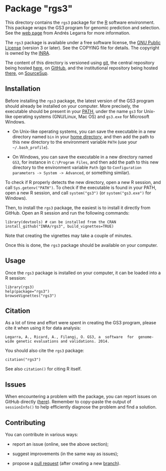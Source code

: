# Package "rgs3"

This directory contains the `rgs3` package for the [R](https://en.wikipedia.org/wiki/R_(programming_language)) software environment.
This package wraps the GS3 program for genomic prediction and selection.
See the [web page](http://snp.toulouse.inra.fr/~alegarra) from Andrés Legarra for more information.

The `rgs3` package is available under a free software license, the [GNU Public License](https://www.gnu.org/licenses/gpl.html) (version 3 or later).
See the COPYING file for details.
The copyright is owned by the [INRA](http://www.inra.fr).

The content of this directory is versioned using [git](https://en.wikipedia.org/wiki/Git_(software)), the central repository being hosted [here](https://github.com/INRA/rgs3), on [GitHub](https://en.wikipedia.org/wiki/GitHub), and the institutional repository being hosted [there](https://sourcesup.renater.fr/projects/rgs3/), on [SourceSup](https://sourcesup.renater.fr/).


## Installation

Before installing the `rgs3` package, the latest version of the GS3 program should already be installed on your computer.
More precisely, the executable should be present in your [PATH](https://en.wikipedia.org/wiki/PATH_%28variable%29), under the name `gs3` for Unix-like operating systems (GNU/Linux, Mac OS) and `gs3.exe` for Microsoft Windows.

* On Unix-like operating systems, you can save the executable in a new directory named `bin` in your [home directory](https://en.wikipedia.org/wiki/Home_directory), and then add the path to this new directory to the environment variable `PATH` (use your `~/.bash_profile`).

* On Windows, you can save the executable in a new directory named `GS3`, for instance in `C:\Program Files`, and then add the path to this new directory to the environment variable `Path` (go to `Configuration parameters -> System -> Advanced`, or something similar).

To check if R properly detects the new directory, open a new R session, and call `Sys.getenv("PATH")`.
To check if the executable is found in your PATH, open a new R session, and call `system("gs3")` (or `system("gs3.exe")` for Windows).

Then, to install the `rgs3` package, the easiest is to install it directly from GitHub.
Open an R session and run the following commands:
```
library(devtools) # can be installed from the CRAN
install_github("INRA/rgs3", build_vignettes=TRUE)
```

Note that creating the vignettes may take a couple of minutes.

Once this is done, the `rgs3` package should be available on your computer.


## Usage

Once the `rgs3` package is installed on your computer, it can be loaded into a R session:
```
library(rgs3)
help(package="rgs3")
browseVignettes("rgs3")
```


## Citation

As a lot of time and effort were spent in creating the GS3 program, please cite it when using it for data analysis:
```
Legarra, A., Ricard, A., Filangi, O. GS3, a  software  for  genome-wide genetic evaluations and validations. 2014.
```

You should also cite the `rgs3` package:
```
citation("rgs3")
```

See also `citation()` for citing R itself.


## Issues

When encountering a problem with the package, you can report issues on GitHub directly ([here](https://github.com/INRA/rgs3/issues)).
Remember to copy-paste the output of ` sessionInfo()` to help efficiently diagnose the problem and find a solution.


## Contributing

You can contribute in various ways:

* report an issue (online, see the above section);

* suggest improvements (in the same way as issues);

* propose a [pull request](https://github.com/INRA/rgs3/pulls) (after creating a new [branch](https://www.git-scm.com/book/en/v2/Git-Branching-Branches-in-a-Nutshell)).
